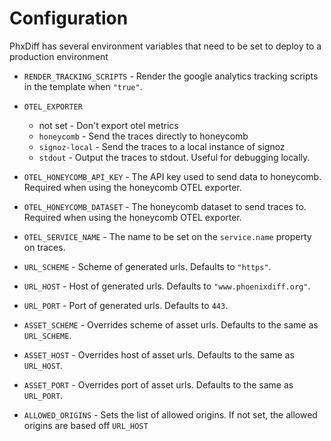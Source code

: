 # Configuration

PhxDiff has several environment variables that need to be set to deploy to a production environment

* `RENDER_TRACKING_SCRIPTS` - Render the google analytics tracking scripts in the template when `"true"`.
* `OTEL_EXPORTER`
  * not set - Don't export otel metrics
  * `honeycomb` - Send the traces directly to honeycomb
  * `signoz-local` - Send the traces to a local instance of signoz
  * `stdout` - Output the traces to stdout. Useful for debugging locally.

* `OTEL_HONEYCOMB_API_KEY` - The API key used to send data to honeycomb. Required when using the honeycomb OTEL exporter.
* `OTEL_HONEYCOMB_DATASET` - The honeycomb dataset to send traces to. Required when using the honeycomb OTEL exporter.
* `OTEL_SERVICE_NAME` - The name to be set on the `service.name` property on traces.
* `URL_SCHEME` - Scheme of generated urls. Defaults to `"https"`.
* `URL_HOST` - Host of generated urls. Defaults to `"www.phoenixdiff.org"`.
* `URL_PORT` - Port of generated urls. Defaults to `443`.
* `ASSET_SCHEME` - Overrides scheme of asset urls. Defaults to the same as `URL_SCHEME`.
* `ASSET_HOST` - Overrides host of asset urls. Defaults to the same as `URL_HOST`.
* `ASSET_PORT` - Overrides port of asset urls. Defaults to the same as `URL_PORT`.
* `ALLOWED_ORIGINS` - Sets the list of allowed origins. If not set, the allowed origins are based off `URL_HOST`
